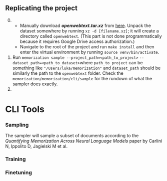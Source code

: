 ## Replicating the project

0.
    - Manually download **_openwebtext.tar.xz_**
      from [here](https://drive.google.com/drive/folders/1IaD_SIIB-K3Sij_-JjWoPy_UrWqQRdjx). Unpack the dataset somewhere by running `xz -d [filename.xz]`; it will create a directory called `openwebtext`. (This part is not done
      programmatically because it requires Google Drive access authorization.)
    - Navigate to the root of the project and run `make install` and then enter the virtual environment by running `source venv/bin/activate`.
1.  Run `memorization sample --project_path=<path_to_project>` `--dataset_path=<path_to_dataset>`where `path_to_project` can be something like `"/Users/luka/memorization"` and `dataset_path` should be similarly the path to the `openwebtext` folder. Check the `memorization/memorization/cli/sample` for the rundown of what the sampler does exactly.
2. 

# CLI Tools
### Sampling

The sampler will sample a subset of documents according to the *Quantifying Memorization Across Neural Language Models*
paper by Carlini N, Ippolito D, Jagielski M et al.

### Training

### Finetuning
